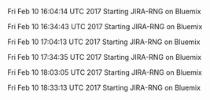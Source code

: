 
Fri Feb 10 16:04:14 UTC 2017 Starting JIRA-RNG on Bluemix

Fri Feb 10 16:34:43 UTC 2017 Starting JIRA-RNG on Bluemix

Fri Feb 10 17:04:13 UTC 2017 Starting JIRA-RNG on Bluemix

Fri Feb 10 17:34:35 UTC 2017 Starting JIRA-RNG on Bluemix

Fri Feb 10 18:03:05 UTC 2017 Starting JIRA-RNG on Bluemix

Fri Feb 10 18:33:13 UTC 2017 Starting JIRA-RNG on Bluemix

